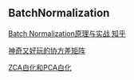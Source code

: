 ## BatchNormalization

[Batch Normalization原理与实战 知乎](https://zhuanlan.zhihu.com/p/34879333)

[神奇又好玩的协方差矩阵](https://zhuanlan.zhihu.com/p/338335181)

[ZCA白化和PCA白化](https://my.oschina.net/findbill/blog/543485)

